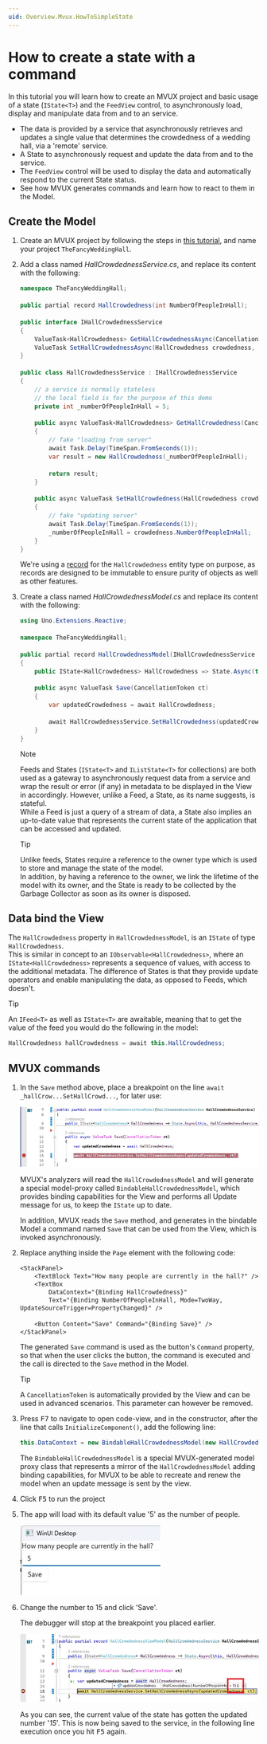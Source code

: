 ```yaml
---
uid: Overview.Mvux.HowToSimpleState
---
```


# How to create a state with a command

In this tutorial you will learn how to create an MVUX project and basic usage of a state (`IState<T>`)
and the `FeedView` control, to asynchronously load, display and manipulate data from and to an service.

 - The data is provided by a service that asynchronously retrieves and updates a single value that determines the crowdedness of a wedding hall, via a 'remote' service.
 - A State to asynchronously request and update the data from and to the service.
 - The `FeedView` control will be used to display the data and automatically respond to the current State status.
 - See how MVUX generates commands and learn how to react to them in the Model.

## Create the Model

1. Create an MVUX project by following the steps in
[this tutorial](xref:Overview.Mvux.HowToMvuxProject), and name your project `TheFancyWeddingHall`.

1. Add a class named *HallCrowdednessService.cs*, and replace its content with the following:

    ```c#
    namespace TheFancyWeddingHall;

    public partial record HallCrowdedness(int NumberOfPeopleInHall);

    public interface IHallCrowdednessService
    {
        ValueTask<HallCrowdedness> GetHallCrowdednessAsync(CancellationToken ct);
        ValueTask SetHallCrowdednessAsync(HallCrowdedness crowdedness, CancellationToken ct);
    }

    public class HallCrowdednessService : IHallCrowdednessService
    {
        // a service is normally stateless
        // the local field is for the purpose of this demo 
        private int _numberOfPeopleInHall = 5;

        public async ValueTask<HallCrowdedness> GetHallCrowdedness(CancellationToken ct)
        {
            // fake "loading from server"
            await Task.Delay(TimeSpan.FromSeconds(1));
            var result = new HallCrowdedness(_numberOfPeopleInHall);

            return result;
        }

        public async ValueTask SetHallCrowdedness(HallCrowdedness crowdedness, CancellationToken ct)
        {
            // fake "updating server"
            await Task.Delay(TimeSpan.FromSeconds(1));
            _numberOfPeopleInHall = crowdedness.NumberOfPeopleInHall;
        }
    }
    ```

    We're using a [record](https://learn.microsoft.com/en-us/dotnet/csharp/language-reference/builtin-types/record)
    for the `HallCrowdedness` entity type on purpose,
    as records are designed to be immutable to ensure purity of objects as well as other features.

1. Create a class named *HallCrowdednessModel.cs* and replace its content with the following:

    ```c#
    using Uno.Extensions.Reactive;

    namespace TheFancyWeddingHall;

    public partial record HallCrowdednessModel(IHallCrowdednessService HallCrowdednessService)
    {   
        public IState<HallCrowdedness> HallCrowdedness => State.Async(this, HallCrowdednessService.GetHallCrowdedness);

        public async ValueTask Save(CancellationToken ct)
        {
            var updatedCrowdedness = await HallCrowdedness;

            await HallCrowdednessService.SetHallCrowdedness(updatedCrowdedness!, ct);
        }
    }
    ```

    > [!NOTE]
    > Feeds and States (`IState<T>` and `IListState<T>` for collections) are both used as a gateway
    to asynchronously request data from a service and wrap the result or error (if any) in metadata
    to be displayed in the View in accordingly.
    However, unlike a Feed, a State, as its name suggests, is stateful.  
    While a Feed is just a query of a stream of data, a State also implies an up-to-date value
    that represents the current state of the application that can be accessed and updated.    

    > [!TIP]
    > Unlike feeds, States require a reference to the owner type which is used to store and manage the state of the model.  
    In addition, by having a reference to the owner, we link the lifetime of the model with its owner,
    and the State is ready to be collected by the Garbage Collector as soon as its owner is disposed.

## Data bind the View

The `HallCrowdedness` property in `HallCrowdednessModel`, is an `IState` of type `HallCrowdedness`.  
This is similar in concept to an `IObservable<HallCrowdedness>`, where an `IState<HallCrowdedness>`
represents a sequence of values, with access to the additional metadata.
The difference of States is that they provide update operators
and enable manipulating the data, as opposed to Feeds, which doesn't.

> [!TIP]
> An `IFeed<T>` as well as `IState<T>` are awaitable,
> meaning that to get the value of the feed you would do the following in the model:  
>
> ```c#
> HallCrowdedness hallCrowdedness = await this.HallCrowdedness;
> ```  

## MVUX commands

1. In the `Save` method above, place a breakpoint on the line `await _hallCrow...SetHallCrowd...`, for later use:

    ![](Assets/SimpleState-2.jpg)

    MVUX's analyzers will read the `HallCrowdednessModel` and will generate a special
    model-proxy called `BindableHallCrowdednessModel`,
    which provides binding capabilities for the View and performs all Update message for us,
    to keep the `IState` up to date.
        
    In addition, MVUX reads the `Save` method, and generates in the bindable Model a command named `Save`
    that can be used from the View, which is invoked asynchronously.

1. Replace anything inside the `Page` element with the following code:

    ```xaml
    <StackPanel>
        <TextBlock Text="How many people are currently in the hall?" />
        <TextBox 
            DataContext="{Binding HallCrowdedness}"
            Text="{Binding NumberOfPeopleInHall, Mode=TwoWay, UpdateSourceTrigger=PropertyChanged}" />

        <Button Content="Save" Command="{Binding Save}" />
    </StackPanel>
    ```

    The generated `Save` command is used as the button's `Command` property,
    so that when the user clicks the button, the command is executed
    and the call is directed to the `Save` method in the Model.

    > [!TIP]
    > A `CancellationToken` is automatically provided by the View and can be used in advanced scenarios.
    This parameter can however be removed.

1. Press <kbd>F7</kbd> to navigate to open code-view, and in the constructor, after the line that calls `InitializeComponent()`,
add the following line:

    ```c#
    this.DataContext = new BindableHallCrowdednessModel(new HallCrowdednessService());
    ```

    The `BindableHallCrowdednessModel` is a special MVUX-generated model proxy class that represents a mirror of the `HallCrowdednessModel` adding binding capabilities,
    for MVUX to be able to recreate and renew the model when an update message is sent by the view.  

1. Click <kbd>F5</kbd> to run the project

1. The app will load with its default value '5' as the number of people.
    
    ![](Assets/SimpleState-1.jpg)

1. Change the number to 15 and click 'Save'.

    The debugger will stop at the breakpoint you placed earlier. <!--(See step No. x)-->
    
    ![](Assets/SimpleState-3.jpg)
    
    As you can see, the current value of the state has gotten the updated number '*15*'.
    This is now being saved to the service, in the following line execution once you hit <kbd>F5</kbd> again.
